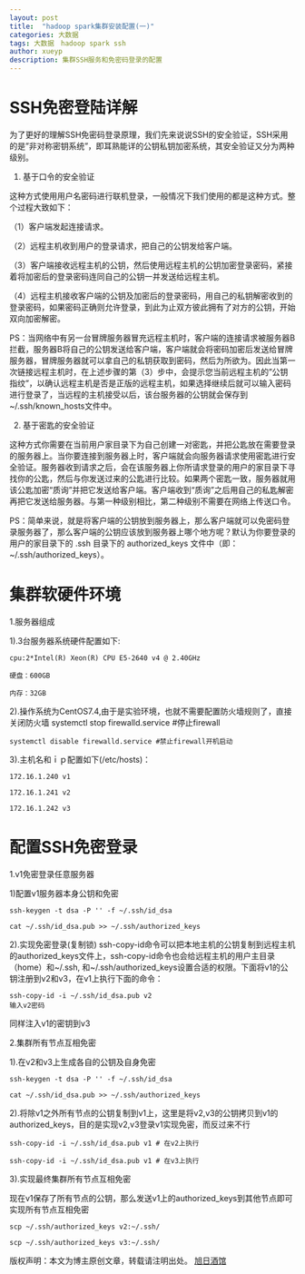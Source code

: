 ```yaml
---
layout: post
title:  "hadoop spark集群安装配置(一)"
categories: 大数据
tags: 大数据　hadoop spark ssh
author: xueyp
description: 集群SSH服务和免密码登录的配置
---
```


SSH免密登陆详解
============

为了更好的理解SSH免密码登录原理，我们先来说说SSH的安全验证，SSH采用的是”非对称密钥系统”，即耳熟能详的公钥私钥加密系统，其安全验证又分为两种级别。

1. 基于口令的安全验证

这种方式使用用户名密码进行联机登录，一般情况下我们使用的都是这种方式。整个过程大致如下：

（1）客户端发起连接请求。

（2）远程主机收到用户的登录请求，把自己的公钥发给客户端。

（3）客户端接收远程主机的公钥，然后使用远程主机的公钥加密登录密码，紧接着将加密后的登录密码连同自己的公钥一并发送给远程主机。

（4）远程主机接收客户端的公钥及加密后的登录密码，用自己的私钥解密收到的登录密码，如果密码正确则允许登录，到此为止双方彼此拥有了对方的公钥，开始双向加密解密。

PS：当网络中有另一台冒牌服务器冒充远程主机时，客户端的连接请求被服务器B拦截，服务器B将自己的公钥发送给客户端，客户端就会将密码加密后发送给冒牌服务器，冒牌服务器就可以拿自己的私钥获取到密码，然后为所欲为。因此当第一次链接远程主机时，在上述步骤的第（3）步中，会提示您当前远程主机的”公钥指纹”，以确认远程主机是否是正版的远程主机，如果选择继续后就可以输入密码进行登录了，当远程的主机接受以后，该台服务器的公钥就会保存到 ~/.ssh/known_hosts文件中。

2. 基于密匙的安全验证

这种方式你需要在当前用户家目录下为自己创建一对密匙，并把公匙放在需要登录的服务器上。当你要连接到服务器上时，客户端就会向服务器请求使用密匙进行安全验证。服务器收到请求之后，会在该服务器上你所请求登录的用户的家目录下寻找你的公匙，然后与你发送过来的公匙进行比较。如果两个密匙一致，服务器就用该公匙加密“质询”并把它发送给客户端。客户端收到“质询”之后用自己的私匙解密再把它发送给服务器。与第一种级别相比，第二种级别不需要在网络上传送口令。

PS：简单来说，就是将客户端的公钥放到服务器上，那么客户端就可以免密码登录服务器了，那么客户端的公钥应该放到服务器上哪个地方呢？默认为你要登录的用户的家目录下的 .ssh 目录下的 authorized_keys 文件中（即：~/.ssh/authorized_keys）。

集群软硬件环境
============
1.服务器组成

  1).3台服务器系统硬件配置如下:

    cpu:2*Intel(R) Xeon(R) CPU E5-2640 v4 @ 2.40GHz

    硬盘：600GB

    内存：32GB

  2).操作系统为CentOS7.4,由于是实验环境，也就不需要配置防火墙规则了，直接关闭防火墙
    systemctl stop firewalld.service #停止firewall

    systemctl disable firewalld.service #禁止firewall开机启动

 3).主机名和ｉｐ配置如下(/etc/hosts)：

    172.16.1.240 v1

    172.16.1.241 v2

    172.16.1.242 v3

配置SSH免密登录
=======

1.v1免密登录任意服务器

1)配置v1服务器本身公钥和免密

    ssh-keygen -t dsa -P '' -f ~/.ssh/id_dsa

    cat ~/.ssh/id_dsa.pub >> ~/.ssh/authorized_keys

2).实现免密登录(复制锁) 
  ssh-copy-id命令可以把本地主机的公钥复制到远程主机的authorized_keys文件上，ssh-copy-id命令也会给远程主机的用户主目录（home）和~/.ssh, 和~/.ssh/authorized_keys设置合适的权限。下面将v1的公钥注册到v2和v3，在v1上执行下面的命令：

    ssh-copy-id -i ~/.ssh/id_dsa.pub v2
    输入v2密码

  同样注入v1的密钥到v3

2.集群所有节点互相免密

1).在v2和v3上生成各自的公钥及自身免密

    ssh-keygen -t dsa -P '' -f ~/.ssh/id_dsa

    cat ~/.ssh/id_dsa.pub >> ~/.ssh/authorized_keys

2).将除v1之外所有节点的公钥复制到v1上，这里是将v2,v3的公钥拷贝到v1的authorized_keys，目的是实现v2,v3登录v1实现免密，而反过来不行

    ssh-copy-id -i ~/.ssh/id_dsa.pub v1 # 在v2上执行
    
    ssh-copy-id -i ~/.ssh/id_dsa.pub v1 # 在v3上执行

3).实现最终集群所有节点互相免密

现在v1保存了所有节点的公钥，那么发送v1上的authorized_keys到其他节点即可实现所有节点互相免密

    scp ~/.ssh/authorized_keys v2:~/.ssh/

    scp ~/.ssh/authorized_keys v3:~/.ssh/


版权声明：本文为博主原创文章，转载请注明出处。 [旭日酒馆](https://xueyp.github.io/)




